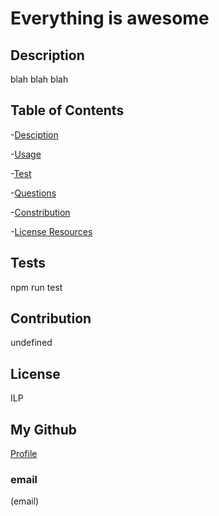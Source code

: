 # Everything is awesome

  

## Description
blah blah blah

## Table of Contents
-[Desciption](#description)

-[Usage](#Usage)

-[Test](#Test)

-[Questions](#Questions)

-[Constribution](#Contribution)

-[License Resources](#license)

## Tests
npm run test

## Contribution
undefined

## License
ILP

## My Github
[Profile](https://github.com/undefined)

### email
(email)


